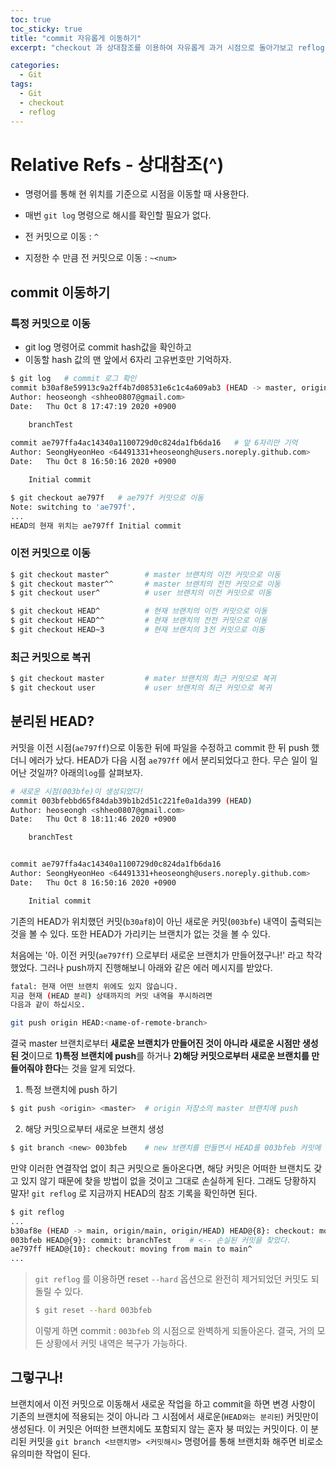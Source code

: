 ```yaml
---
toc: true
toc_sticky: true
title: "commit 자유롭게 이동하기"
excerpt: "checkout 과 상대참조를 이용하여 자유롭게 과거 시점으로 돌아가보고 reflog 명령어로 손실된 커밋의 내역을 확인해보자."

categories:
  - Git
tags:
  - Git
  - checkout
  - reflog
---
```


# Relative Refs - 상대참조(^)

* 명령어를 통해 현 위치를 기준으로 시점을 이동할 때 사용한다.
* 매번 `git log` 명령으로 해시를 확인할 필요가 없다.

* 전 커밋으로 이동 :  `^`
* 지정한 수 만큼 전 커밋으로 이동 : `~<num>`


## commit 이동하기

### 특정 커밋으로 이동

* git log 명령어로 commit hash값을 확인하고
* 이동할 hash 값의 맨 앞에서 6자리 고유번호만 기억하자.

```bash
$ git log   # commit 로그 확인
commit b30af8e59913c9a2ff4b7d08531e6c1c4a609ab3 (HEAD -> master, origin/master, origin/HEAD)
Author: heoseongh <shheo0807@gmail.com>
Date:   Thu Oct 8 17:47:19 2020 +0900

    branchTest
    
commit ae797ffa4ac14340a1100729d0c824da1fb6da16   # 앞 6자리만 기억
Author: SeongHyeonHeo <64491331+heoseongh@users.noreply.github.com>
Date:   Thu Oct 8 16:50:16 2020 +0900

    Initial commit
```

```bash
$ git checkout ae797f   # ae797f 커밋으로 이동
Note: switching to 'ae797f'.
...
HEAD의 현재 위치는 ae797ff Initial commit
```

### 이전 커밋으로 이동

```bash
$ git checkout master^        # master 브랜치의 이전 커밋으로 이동
$ git checkout master^^       # master 브랜치의 전전 커밋으로 이동
$ git checkout user^          # user 브랜치의 이전 커밋으로 이동
```

```bash
$ git checkout HEAD^          # 현재 브랜치의 이전 커밋으로 이동
$ git checkout HEAD^^         # 현재 브랜치의 전전 커밋으로 이동
$ git checkout HEAD~3         # 현재 브랜치의 3전 커밋으로 이동
```

### 최근 커밋으로 복귀

```bash
$ git checkout master         # mater 브랜치의 최근 커밋으로 복귀
$ git checkout user           # user 브랜치의 최근 커밋으로 복귀
```



## 분리된 HEAD?

커밋을 이전 시점(`ae797ff`)으로 이동한 뒤에 파일을 수정하고 commit 한 뒤 push 했더니 에러가 났다. HEAD가 다음 시점 `ae797ff` 에서 분리되었다고 한다.  무슨 일이 일어난 것일까? 아래의`log`를 살펴보자.

```bash
# 새로운 시점(003bfe)이 생성되었다!
commit 003bfebbd65f84dab39b1b2d51c221fe0a1da399 (HEAD)
Author: heoseongh <shheo0807@gmail.com>
Date:   Thu Oct 8 18:11:46 2020 +0900

    branchTest


commit ae797ffa4ac14340a1100729d0c824da1fb6da16
Author: SeongHyeonHeo <64491331+heoseongh@users.noreply.github.com>
Date:   Thu Oct 8 16:50:16 2020 +0900

    Initial commit
```

기존의 HEAD가 위치했던 커밋(`b30af8`)이 아닌 새로운 커밋(`003bfe`) 내역이 출력되는 것을 볼 수 있다. 또한 HEAD가 가리키는 브랜치가 없는 것을 볼 수 있다.

처음에는 '아. 이전 커밋(`ae797ff`) 으로부터 새로운 브랜치가 만들어졌구나!' 라고 착각했었다. 그러나 push까지 진행해보니 아래와 같은 에러 메시지를 받았다.
```bash
fatal: 현재 어떤 브랜치 위에도 있지 않습니다.
지금 현재 (HEAD 분리) 상태까지의 커밋 내역을 푸시하려면
다음과 같이 하십시오.

git push origin HEAD:<name-of-remote-branch>
```
 결국 master 브랜치로부터 **새로운 브랜치가 만들어진 것이 아니라 새로운 시점만 생성된 것**이므로 **1)특정 브랜치에 push**를 하거나 **2)해당 커밋으로부터 새로운 브랜치를 만들어줘야 한다**는 것을 알게 되었다.

1) 특정 브랜치에 push 하기
```bash
$ git push <origin> <master>  # origin 저장소의 master 브랜치에 push
```

2) 해당 커밋으로부터 새로운 브랜치 생성
```bash
$ git branch <new> 003bfeb    # new 브랜치를 만들면서 HEAD를 003bfeb 커밋에 연결 
```

만약 이러한 연결작업 없이 최근 커밋으로 돌아온다면, 해당 커밋은 어떠한 브랜치도 갖고 있지 않기 때문에 찾을 방법이 없을 것이고 그대로 손실하게 된다. 그래도 당황하지 말자! `git reflog` 로 지금까지 HEAD의 참조 기록을 확인하면 된다.

```bash
$ git reflog
...
b30af8e (HEAD -> main, origin/main, origin/HEAD) HEAD@{8}: checkout: moving from 003bfebbd65f84dab39b1b2d51c221fe0a1da399 to main
003bfeb HEAD@{9}: commit: branchTest	# <-- 손실된 커밋을 찾았다.
ae797ff HEAD@{10}: checkout: moving from main to main^
...
```

> `git reflog` 를 이용하면 reset `--hard` 옵션으로 완전히 제거되었던 커밋도 되돌릴 수 있다.
>
> ```bash
> $ git reset --hard 003bfeb
> ```
> 이렇게 하면 commit : `003bfeb` 의 시점으로 완벽하게 되돌아온다. 결국, 거의 모든 상황에서 커밋 내역은 복구가 가능하다.



## 그렇구나!

브랜치에서 이전 커밋으로 이동해서 새로운 작업을 하고 commit을 하면 변경 사항이 기존의 브랜치에 적용되는 것이 아니라 그 시점에서 새로운(`HEAD와는 분리된`) 커밋만이 생성된다. 이 커밋은 어떠한 브랜치에도 포함되지 않는 혼자 붕 떠있는 커밋이다. 이 분리된 커밋을 `git branch <브랜치명> <커밋해시>` 명령어를 통해 브랜치화 해주면 비로소 유의미한 작업이 된다.